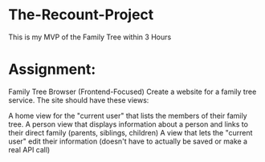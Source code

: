 # The-Recount-Project
This is my MVP of the Family Tree within 3 Hours



# Assignment:

Family Tree Browser (Frontend-Focused)
Create a website for a family tree service. The site should have these views:



A home view for the "current user" that lists the members of their family tree.
A person view that displays information about a person and links to their direct family (parents, siblings, children)
A view that lets the "current user" edit their information (doesn't have to actually be saved or make a real API call)
